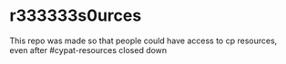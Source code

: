 # r333333s0urces
This repo was made so that people could have access to cp resources, even after #cypat-resources closed down

